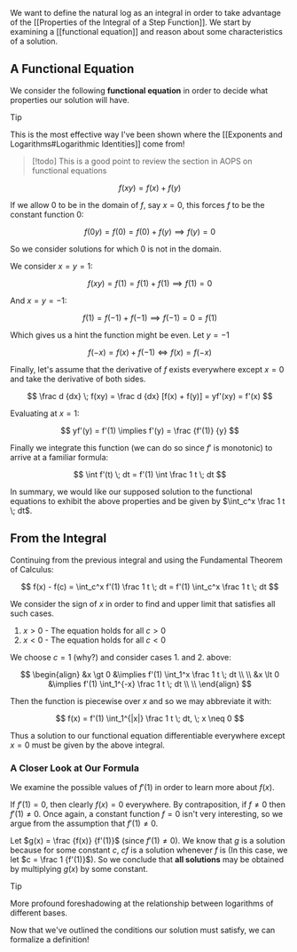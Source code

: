 We want to define the natural log as an integral in order to take advantage of the [[Properties of the Integral of a Step Function]]. We start by examining a [[functional equation]] and reason about some characteristics of a solution.

## A Functional Equation

We consider the following **functional equation** in order to decide what properties our solution will have.

> [!tip]
> This is the most effective way I've been shown where the [[Exponents and Logarithms#Logarithmic Identities]] come from!

> [!todo]
> This is a good point to review the section in AOPS on functional equations

$$
f(xy) = f(x) + f(y)
$$

If we allow 0 to be in the domain of $f$, say $x = 0$, this forces $f$ to be the constant function $0$:

$$
f(0y) = f(0) = f(0) + f(y) \implies f(y) = 0
$$

So we consider solutions for which 0 is not in the domain.

We consider $x = y = 1$:

$$
f(xy) = f(1) = f(1) + f(1) \implies f(1) = 0
$$

And $x = y = -1$:

$$
f(1) = f(-1) + f(-1) \implies f(-1) = 0 = f(1)
$$

Which gives us a hint the function might be even. Let $y = -1$

$$
f(-x) = f(x) + f(-1) \iff f(x) = f(-x)
$$

Finally, let's assume that the derivative of $f$ exists everywhere except $x=0$ and take the derivative of both sides.

$$
\frac d {dx} \; f(xy) = \frac d {dx} [f(x) + f(y)] = yf'(xy) = f'(x)
$$

Evaluating at $x=1$:

$$
yf'(y) = f'(1) \implies f'(y) = \frac {f'(1)} {y}
$$

Finally we integrate this function (we can do so since $f'$ is monotonic) to arrive at a familiar formula:

$$
\int f'(t) \; dt = f'(1) \int \frac 1 t \; dt
$$

In summary, we would like our supposed solution to the functional equations to exhibit the above properties and be given by $\int_c^x \frac 1 t \; dt$.

## From the Integral

Continuing from the previous integral and using the Fundamental Theorem of Calculus:

$$
f(x) - f(c) = \int_c^x f'(1) \frac 1 t \; dt = f'(1) \int_c^x \frac 1 t \; dt
$$

We consider the sign of $x$ in order to find and upper limit that satisfies all such cases.

1. $x \gt 0$ - The equation holds for all $c \gt 0$
2. $x \lt 0$ - The equation holds for all $c \lt 0$

We choose $c = 1$ (why?) and consider cases 1. and 2. above:

$$
\begin{align}
&x \gt 0 &\implies f'(1) \int_1^x \frac 1 t \; dt \\ \\
&x \lt 0 &\implies f'(1) \int_1^{-x} \frac 1 t \; dt \\ \\
\end{align}
$$

Then the function is piecewise over $x$ and so we may abbreviate it with:

$$
f(x) = f'(1) \int_1^{|x|} \frac 1 t \; dt, \; x \neq 0
$$

Thus a solution to our functional equation differentiable everywhere except $x = 0$ must be given by the above integral.

### A Closer Look at Our Formula

We examine the possible values of $f'(1)$ in order to learn more about $f(x)$.

If $f'(1) = 0$, then clearly $f(x) = 0$ everywhere. By contraposition, if $f \neq 0$ then $f'(1) \neq 0$. Once again, a constant function $f = 0$ isn't very interesting, so we argue from the assumption that $f'(1) \neq 0$.

Let $g(x) = \frac {f(x)} {f'(1)}$ (since $f'(1) \neq 0$). We know that $g$ is a solution because for some constant $c$, $cf$ is a solution whenever $f$ is (In this case, we let $c = \frac 1 {f'(1)}$). So we conclude that **all solutions** may be obtained by multiplying $g(x)$ by some constant.

> [!tip]
> More profound foreshadowing at the relationship between logarithms of different bases.

Now that we've outlined the conditions our solution must satisfy, we can formalize a definition!